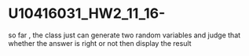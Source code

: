 # U10416031_HW2_11_16-
so far , the class just can generate two random variables and judge that whether the answer is right or not then display the result
